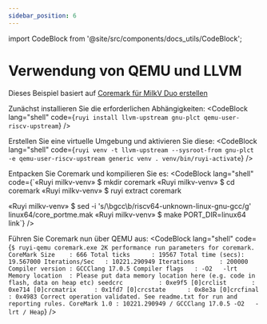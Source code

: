 ```yaml
---
sidebar_position: 6
---
```


import CodeBlock from '@site/src/components/docs_utils/CodeBlock';

# Verwendung von QEMU und LLVM

Dieses Beispiel basiert auf [Coremark für MilkV Duo erstellen](case2.md)

Zunächst installieren Sie die erforderlichen Abhängigkeiten:
<CodeBlock lang="shell" code={`ruyi install llvm-upstream gnu-plct qemu-user-riscv-upstream`} />

Erstellen Sie eine virtuelle Umgebung und aktivieren Sie diese:
<CodeBlock lang="shell" code={`ruyi venv -t llvm-upstream --sysroot-from gnu-plct -e qemu-user-riscv-upstream generic venv
. venv/bin/ruyi-activate`} />

Entpacken Sie Coremark und kompilieren Sie es:
<CodeBlock lang="shell" code={`«Ruyi milkv-venv» $ mkdir coremark
«Ruyi milkv-venv» $ cd coremark
«Ruyi milkv-venv» $ ruyi extract coremark

«Ruyi milkv-venv» $ sed -i 's/\\bgcc\\b/riscv64-unknown-linux-gnu-gcc/g' linux64/core_portme.mak
«Ruyi milkv-venv» $ make PORT_DIR=linux64 link`} />

Führen Sie Coremark nun über QEMU aus:
<CodeBlock lang="shell" code={`$ ruyi-qemu coremark.exe
2K performance run parameters for coremark.
CoreMark Size    : 666
Total ticks      : 19567
Total time (secs): 19.567000
Iterations/Sec   : 10221.290949
Iterations       : 200000
Compiler version : GCCClang 17.0.5
Compiler flags   : -O2   -lrt
Memory location  : Please put data memory location here
                        (e.g. code in flash, data on heap etc)
seedcrc          : 0xe9f5
[0]crclist       : 0xe714
[0]crcmatrix     : 0x1fd7
[0]crcstate      : 0x8e3a
[0]crcfinal      : 0x4983
Correct operation validated. See readme.txt for run and reporting rules.
CoreMark 1.0 : 10221.290949 / GCCClang 17.0.5 -O2   -lrt / Heap`} />